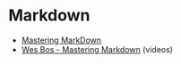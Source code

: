 Markdown
=========

- [Mastering MarkDown](https://guides.github.com/features/mastering-markdown/)
- [Wes Bos - Mastering Markdown](https://www.youtube.com/playlist?list=PLu8EoSxDXHP7v7K5nZSMo9XWidbJ_Bns3) (videos)
